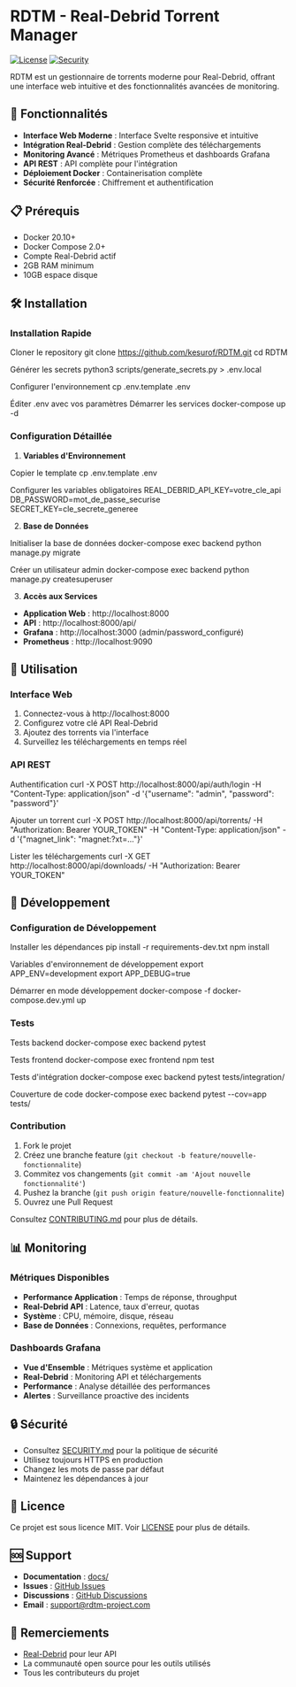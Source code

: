 # RDTM - Real-Debrid Torrent Manager

[![License](https://img.shields.io/badge/license-MIT-blue.svg)](LICENSE)
[![Security](https://img.shields.io/badge/security-policy-green.svg)](SECURITY.md)

RDTM est un gestionnaire de torrents moderne pour Real-Debrid, offrant une interface web intuitive et des fonctionnalités avancées de monitoring.

## 🚀 Fonctionnalités

- **Interface Web Moderne** : Interface Svelte responsive et intuitive
- **Intégration Real-Debrid** : Gestion complète des téléchargements
- **Monitoring Avancé** : Métriques Prometheus et dashboards Grafana
- **API REST** : API complète pour l'intégration
- **Déploiement Docker** : Containerisation complète
- **Sécurité Renforcée** : Chiffrement et authentification

## 📋 Prérequis

- Docker 20.10+
- Docker Compose 2.0+
- Compte Real-Debrid actif
- 2GB RAM minimum
- 10GB espace disque

## 🛠️ Installation

### Installation Rapide

Cloner le repository
git clone https://github.com/kesurof/RDTM.git
cd RDTM

Générer les secrets
python3 scripts/generate_secrets.py > .env.local

Configurer l'environnement
cp .env.template .env

Éditer .env avec vos paramètres
Démarrer les services
docker-compose up -d


### Configuration Détaillée

1. **Variables d'Environnement**

Copier le template
cp .env.template .env

Configurer les variables obligatoires
REAL_DEBRID_API_KEY=votre_cle_api
DB_PASSWORD=mot_de_passe_securise
SECRET_KEY=cle_secrete_generee


2. **Base de Données**

Initialiser la base de données
docker-compose exec backend python manage.py migrate

Créer un utilisateur admin
docker-compose exec backend python manage.py createsuperuser


3. **Accès aux Services**
- **Application Web** : http://localhost:8000
- **API** : http://localhost:8000/api/
- **Grafana** : http://localhost:3000 (admin/password_configuré)
- **Prometheus** : http://localhost:9090

## 📖 Utilisation

### Interface Web

1. Connectez-vous à http://localhost:8000
2. Configurez votre clé API Real-Debrid
3. Ajoutez des torrents via l'interface
4. Surveillez les téléchargements en temps réel

### API REST

Authentification
curl -X POST http://localhost:8000/api/auth/login
-H "Content-Type: application/json"
-d '{"username": "admin", "password": "password"}'

Ajouter un torrent
curl -X POST http://localhost:8000/api/torrents/
-H "Authorization: Bearer YOUR_TOKEN"
-H "Content-Type: application/json"
-d '{"magnet_link": "magnet:?xt=..."}'

Lister les téléchargements
curl -X GET http://localhost:8000/api/downloads/
-H "Authorization: Bearer YOUR_TOKEN"


## 🔧 Développement

### Configuration de Développement

Installer les dépendances
pip install -r requirements-dev.txt
npm install

Variables d'environnement de développement
export APP_ENV=development
export APP_DEBUG=true

Démarrer en mode développement
docker-compose -f docker-compose.dev.yml up


### Tests

Tests backend
docker-compose exec backend pytest

Tests frontend
docker-compose exec frontend npm test

Tests d'intégration
docker-compose exec backend pytest tests/integration/

Couverture de code
docker-compose exec backend pytest --cov=app tests/


### Contribution

1. Fork le projet
2. Créez une branche feature (`git checkout -b feature/nouvelle-fonctionnalite`)
3. Commitez vos changements (`git commit -am 'Ajout nouvelle fonctionnalité'`)
4. Pushez la branche (`git push origin feature/nouvelle-fonctionnalite`)
5. Ouvrez une Pull Request

Consultez [CONTRIBUTING.md](CONTRIBUTING.md) pour plus de détails.

## 📊 Monitoring

### Métriques Disponibles

- **Performance Application** : Temps de réponse, throughput
- **Real-Debrid API** : Latence, taux d'erreur, quotas
- **Système** : CPU, mémoire, disque, réseau
- **Base de Données** : Connexions, requêtes, performance

### Dashboards Grafana

- **Vue d'Ensemble** : Métriques système et application
- **Real-Debrid** : Monitoring API et téléchargements
- **Performance** : Analyse détaillée des performances
- **Alertes** : Surveillance proactive des incidents

## 🔒 Sécurité

- Consultez [SECURITY.md](SECURITY.md) pour la politique de sécurité
- Utilisez toujours HTTPS en production
- Changez les mots de passe par défaut
- Maintenez les dépendances à jour

## 📝 Licence

Ce projet est sous licence MIT. Voir [LICENSE](LICENSE) pour plus de détails.

## 🆘 Support

- **Documentation** : [docs/](docs/)
- **Issues** : [GitHub Issues](https://github.com/kesurof/RDTM/issues)
- **Discussions** : [GitHub Discussions](https://github.com/kesurof/RDTM/discussions)
- **Email** : support@rdtm-project.com

## 🙏 Remerciements

- [Real-Debrid](https://real-debrid.com/) pour leur API
- La communauté open source pour les outils utilisés
- Tous les contributeurs du projet

